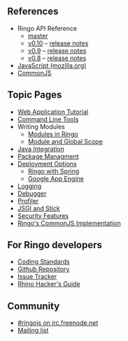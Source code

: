 <p style="display:none">
Activate this search box once duckduckgo.com has indexed the new site
<iframe src="http://duckduckgo.com/search.html?site=ringojs.org&prefill=Search RingoJs.org" style="overflow:hidden;margin:0;padding:0;width:408px;height:40px;" frameborder="0"></iframe>
</p>

## References

  * Ringo API Reference
    * [master](/api/master/index.html)
    * [v0.10](/api/v0.10/index.html) &ndash; [release notes](release_0_10)
    * [v0.9](/api/v0.9/index.html) &ndash; [release notes](release_0_9)
    * [v0.8](/api/v0.8/index.html) &ndash; [release notes](release_0_8)
  * [JavaScript (mozilla.org)](https://developer.mozilla.org/en/JavaScript/Reference)
  * [CommonJS](http://wiki.commonjs.org/wiki/CommonJS)

## Topic Pages
  * [Web Application Tutorial](/tutorial/)
  * [Command Line Tools](commandline_tools)
  * Writing Modules
    * [Modules in Ringo](modules)
    * [Module and Global Scope](module_and_global_scope)
  * [Java Integration](java_integration)
  * [Package Managment](packages)
  * [Deployment Options](deployment)
     * [Ringo with Spring](ringo_with_spring)
     * [Google App Engine](google_appengine)
  * [Logging](logging)
  * [Debugger](debugger)
  * [Profiler](profiler)
  * [JSGI and Stick](jsgi_and_stick)
  * [Security Features](security_features)
  * [Ringo's CommonJS Implementation](commonjs_implementation)

## For Ringo developers

  * [Coding Standards](coding_standards)
  * [Github Repository](http://github.com/ringo/ringojs)
  * [Issue Tracker](http://github.com/ringo/ringojs/issues)
  * [Rhino Hacker's Guide](rhino_hacker_guide)

## Community

  * [#ringojs on irc.freenode.net](http://ringojs.com/bot/join)
  * [Mailing list](http://groups.google.com/group/ringojs)

